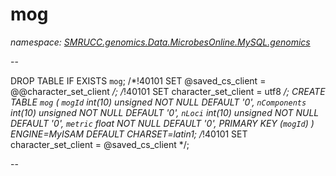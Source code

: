 ﻿# mog
_namespace: [SMRUCC.genomics.Data.MicrobesOnline.MySQL.genomics](./index.md)_

--
 
 DROP TABLE IF EXISTS `mog`;
 /*!40101 SET @saved_cs_client = @@character_set_client */;
 /*!40101 SET character_set_client = utf8 */;
 CREATE TABLE `mog` (
 `mogId` int(10) unsigned NOT NULL DEFAULT '0',
 `nComponents` int(10) unsigned NOT NULL DEFAULT '0',
 `nLoci` int(10) unsigned NOT NULL DEFAULT '0',
 `metric` float NOT NULL DEFAULT '0',
 PRIMARY KEY (`mogId`)
 ) ENGINE=MyISAM DEFAULT CHARSET=latin1;
 /*!40101 SET character_set_client = @saved_cs_client */;
 
 --




